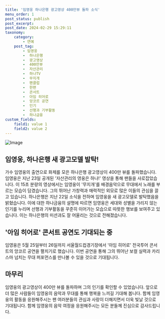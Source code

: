```yaml
---
title: '임영웅 하나은행 광고영상 400만뷰 돌파 소식'
menu_order: 1
post_status: publish
post_excerpt: 
post_date: 2024-02-29 15:29:11
taxonomy:
    category:
        - 연예
    post_tag:
        - 임영웅
        -  하나은행
        -  광고영상
        -  400만뷰
        -  자산관리
        -  하나TV
        -  무지개
        -  팬클럽
        -  한편
        -  콘서트
        -  아임 히어로
        -  앙코르 공연
        -  인기
        -  선행과 기부활동
        -  하나금융
custom_fields:
    field1: value 1
    field2: value 2
---
```


![Image](https://mimgnews.pstatic.net/image/029/2024/02/28/0002858202_001_20240228200901094.jpg?type=w540)

## 임영웅, 하나은행 새 광고모델 발탁!
가수 임영웅의 출연으로 화제를 모은 하나은행 광고영상이 400만 뷰를 돌파했습니다. 임영웅은 지난 23일 공개된 '자산관리의 영웅은 하나!' 영상을 통해 팬들을 사로잡았습니다. 이 15초 분량의 영상에서는 임영웅이 '무지개'를 배경음악으로 무대에서 노래를 부르는 모습이 담겼습니다. 그의 뛰어난 가창력과 매력적인 외모로 많은 이들의 관심을 끌고 있습니다.
하나은행은 지난 22일 소식을 전하며 임영웅을 새 광고모델로 발탁했음을 밝혔습니다. 이에 대한 하나금융의 설명에 따르면 임영웅은 세대와 성별을 가리지 않는 인기를 누리며 선행과 기부활동을 꾸준히 이어가는 모습으로 따뜻한 행보를 보여주고 있습니다. 이는 하나은행의 미션과도 잘 어울리는 것으로 전해졌습니다.
## '아임 히어로' 콘서트 공연도 기대되는 중
임영웅은 5월 25일부터 26일까지 서울월드컵경기장에서 '아임 히어로' 전국투어 콘서트의 앙코르 공연을 펼치기로 했습니다. 이번 공연을 통해 그의 뛰어난 보컬 실력과 카리스마 넘치는 무대 퍼포먼스를 만나볼 수 있을 것으로 기대됩니다.
## 마무리
임영웅의 광고영상이 400만 뷰를 돌파하며 그의 인기를 확인할 수 있었습니다. 앞으로 더 많은 사람들이 임영웅의 음악과 무대를 통해 행복을 느끼길 기대해 봅니다. 함께 임영웅의 활동을 응원해주시는 팬 여러분들의 관심과 사랑이 더해지면서 더욱 빛날 것으로 기대됩니다. 함께 임영웅의 음악 여정을 응원해주시는 모든 분들께 진심으로 감사드립니다.
